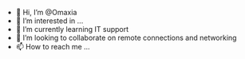 - 👋 Hi, I’m @Omaxia
- 👀 I’m interested in ...
- 🌱 I’m currently learning IT support
- 💞️ I’m looking to collaborate on remote connections and networking 
- 📫 How to reach me ...

<!---
Omaxia/Omaxia is a ✨ special ✨ repository because its `README.md` (this file) appears on your GitHub profile.
You can click the Preview link to take a look at your changes.
--->
